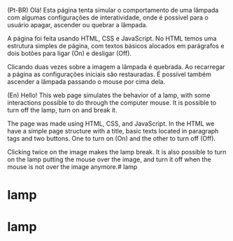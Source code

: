 (Pt-BR) Olá! Esta página tenta simular o comportamento de uma lâmpada com algumas configurações de interatividade, onde é possível para o usuário apagar, ascender ou quebrar a lâmpada.

A página foi feita usando HTML, CSS e JavaScript. No HTML temos uma estrutura simples de página, com textos básicos alocados em parágrafos e dois botões para ligar (On) e desligar (Off).

Clicando duas vezes sobre a imagem a lâmpada é quebrada. Ao recarregar a página as configurações iniciais são restauradas. É possível também ascender a lâmpada passando o mouse por cima dela. 

(En) Hello! This web page simulates the behavior of a lamp, with some interactions possible to do through the computer mouse. It is possible to turn off the lamp, turn on and break it.

The page was made using HTML, CSS, and JavaScript. In the HTML we have a simple page structure with a title, basic texts located in paragraph tags and two buttons. One to turn on (On) and the other to turn off (Off).

Clicking twice on the image makes the lamp break. It is also possible to turn on the lamp putting the mouse over the image, and turn it off when the mouse is not over the image anymore.# lamp
# lamp
# lamp
